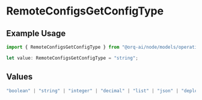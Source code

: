 # RemoteConfigsGetConfigType

## Example Usage

```typescript
import { RemoteConfigsGetConfigType } from "@orq-ai/node/models/operations";

let value: RemoteConfigsGetConfigType = "string";
```

## Values

```typescript
"boolean" | "string" | "integer" | "decimal" | "list" | "json" | "deployment"
```